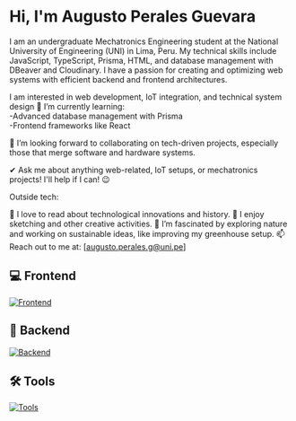# Hi, I'm Augusto Perales Guevara
I am an undergraduate Mechatronics Engineering student at the National University of Engineering (UNI) in Lima, Peru. My technical skills include JavaScript, TypeScript, Prisma, HTML, and database management with DBeaver and Cloudinary. I have a passion for creating and optimizing web systems with efficient backend and frontend architectures.

I am interested in web development, IoT integration, and technical system design
🌱 I’m currently learning:<br>
  -Advanced database management with Prisma<br>
  -Frontend frameworks like React<br>
  
👯 I’m looking forward to collaborating on tech-driven projects, especially those that merge software and hardware systems.

✔ Ask me about anything web-related, IoT setups, or mechatronics projects! I'll help if I can! 😉<br>

Outside tech:

📖 I love to read about technological innovations and history.
🎨 I enjoy sketching and other creative activities.
🌴 I’m fascinated by exploring nature and working on sustainable ideas, like improving my greenhouse setup.
📫 Reach out to me at: [augusto.perales.g@uni.pe]


## 💻 Frontend 
[![Frontend](https://skillicons.dev/icons?i=js,html,css,react,vite,npm)](https://skillicons.dev)

## 💾 Backend 
[![Backend](https://skillicons.dev/icons?i=nodejs,express,prisma,mongodb,postgres,ts)](https://skillicons.dev)

## 🛠️ Tools
[![Tools](https://skillicons.dev/icons?i=github,visualstudio,vscode,ubuntu,linux,git)](https://skillicons.dev)
